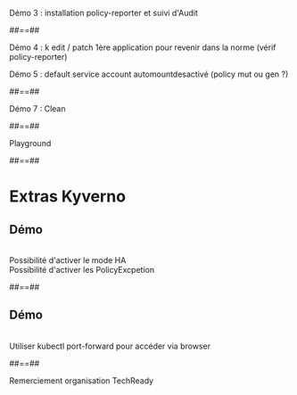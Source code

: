 


<!-- .slide: class="exercice" -->
Démo 3 : installation policy-reporter et suivi d'Audit

##==##
<!-- .slide: class="exercice" -->
Démo 4 : k edit / patch 1ère application pour revenir dans la norme (vérif policy-reporter)

Démo 5 : default service account automountdesactivé (policy mut ou gen ?)

##==##
<!-- .slide: class="exercice" -->
Démo 7 : Clean


##==##
<!-- .slide: class="exercice" -->
Playground


##==##
<!-- .slide: class="exercice" -->
# Extras Kyverno
## Démo
<br>
Possibilité d'activer le mode HA
<br>
Possibilité d'activer les PolicyExcpetion


##==##
<!-- .slide: class="exercice" -->
## Démo
<br>
Utiliser kubectl port-forward pour accéder via browser


##==##
<!-- .slide: data-background="./assets/techready/end.png"-->
Remerciement organisation TechReady


